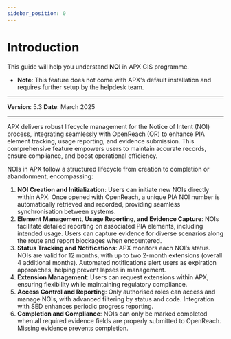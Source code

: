 ```yaml
---
sidebar_position: 0
---
```

# Introduction

This guide will help you understand **NOI** in APX GIS programme.
* **Note**: This feature does not come with APX's default installation and requires further setup by the helpdesk team.

------------

**Version**: 5.3
**Date**: March 2025

------------

APX delivers robust lifecycle management for the Notice of Intent (NOI) process, integrating seamlessly with OpenReach (OR) to enhance PIA element tracking, usage reporting, and evidence submission. This comprehensive feature empowers users to maintain accurate records, ensure compliance, and boost operational efficiency.

NOIs in APX follow a structured lifecycle from creation to completion or abandonment, encompassing:

1. **NOI Creation and Initialization**: Users can initiate new NOIs directly within APX. Once opened with OpenReach, a unique PIA NOI number is automatically retrieved and recorded, providing seamless synchronisation between systems.
2. **Element Management, Usage Reporting, and Evidence Capture**: NOIs facilitate detailed reporting on associated PIA elements, including intended usage. Users can capture evidence for diverse scenarios along the route and report blockages when encountered.
3. **Status Tracking and Notifications**: APX monitors each NOI’s status. NOIs are valid for 12 months, with up to two 2-month extensions (overall 4 additional months). Automated notifications alert users as expiration approaches, helping prevent lapses in management.
4. **Extension Management**: Users can request extensions within APX, ensuring flexibility while maintaining regulatory compliance.
5. **Access Control and Reporting**: Only authorised roles can access and manage NOIs, with advanced filtering by status and code. Integration with SED enhances periodic progress reporting.
6. **Completion and Compliance**: NOIs can only be marked completed when all required evidence fields are properly submitted to OpenReach. Missing evidence prevents completion.
